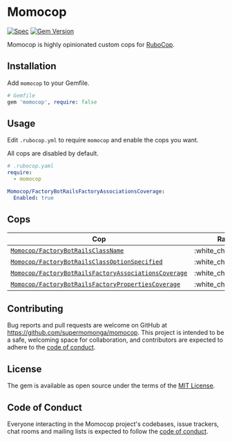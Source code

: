 # Momocop

[![Spec](https://github.com/supermomonga/momocop/actions/workflows/spec.yml/badge.svg)](https://github.com/supermomonga/momocop/actions/workflows/spec.yml) [![Gem Version](https://badge.fury.io/rb/momocop.svg)](https://badge.fury.io/rb/momocop)

Momocop is highly opinionated custom cops for [RuboCop](https://github.com/rubocop/rubocop).

## Installation

Add `momocop` to your Gemfile.

```rb
# Gemfile
gem 'momocop', require: false
```

## Usage

Edit `.rubocop.yml` to require `momocop` and enable the cops you want.

All cops are disabled by default.

```yaml
# .rubocop.yaml
require:
  - momocop

Momocop/FactoryBotRailsFactoryAssociationsCoverage:
  Enabled: true
```

## Cops

|Cop|Rails|FactoryBot|
|---|---|---|
|[`Momocop/FactoryBotRailsClassName`](lib/rubocop/cop/momocop/factory_bot_rails_class_name.rb)|:white_check_mark|:white_check_mark|
|[`Momocop/FactoryBotRailsClassOptionSpecified`](lib/rubocop/cop/momocop/factory_bot_rails_class_option_specified.rb)|:white_check_mark|:white_check_mark|
|[`Momocop/FactoryBotRailsFactoryAssociationsCoverage`](lib/rubocop/cop/momocop/factory_bot_rails_factory_associations_coverage.rb)|:white_check_mark|:white_check_mark|
|[`Momocop/FactoryBotRailsFactoryPropertiesCoverage`](lib/rubocop/cop/momocop/factory_bot_rails_factory_properties_coverage.rb)|:white_check_mark|:white_check_mark|

## Contributing

Bug reports and pull requests are welcome on GitHub at https://github.com/supermomonga/momocop. This project is intended to be a safe, welcoming space for collaboration, and contributors are expected to adhere to the [code of conduct](https://github.com/supermomonga/momocop/blob/main/CODE_OF_CONDUCT.md).

## License

The gem is available as open source under the terms of the [MIT License](https://opensource.org/licenses/MIT).

## Code of Conduct

Everyone interacting in the Momocop project's codebases, issue trackers, chat rooms and mailing lists is expected to follow the [code of conduct](https://github.com/supermomonga/momocop/blob/main/CODE_OF_CONDUCT.md).
